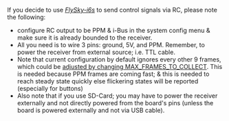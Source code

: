 If you decide to use *[FlySky-i6s](https://github.com/abusous2000/Struts4Embedded/tree/master/source/Controls/PPMFrameDecoder)* to send control signals via RC, please note the following:
   - configure RC output to be PPM & i-Bus in the system config menu & make sure it is already bounded to the receiver. 
   - All you need is to wire 3 pins: ground, 5V, and PPM. Remember, to power the receiver from external source; i.e. TTL cable.
   - Note that current configuration by default ignores every other 9 frames, which could be [adjusted by changing MAX_FRAMES_TO_COLLECT](https://github.com/abusous2000/Struts4Embedded/blob/master/source/Controls/PPMFrameDecoder/PPMFrameDecoder.h#L67). This is needed because PPM frames are coming fast; & this is needed to reach steady state quickly else flickering states will be reported (especially for buttons)
   - Also note that if you use SD-Card; you may have to power the receiver externally and not directly powered from the board's pins (unless the board is powered externally and not via USB cable).
